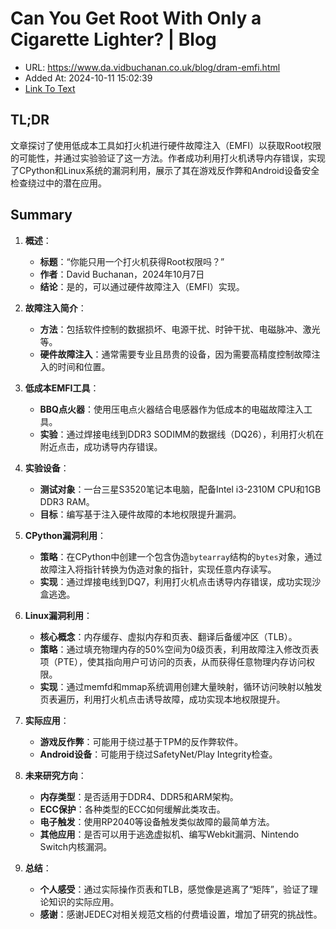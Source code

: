 # Can You Get Root With Only a Cigarette Lighter? | Blog
- URL: https://www.da.vidbuchanan.co.uk/blog/dram-emfi.html
- Added At: 2024-10-11 15:02:39
- [Link To Text](2024-10-11-can-you-get-root-with-only-a-cigarette-lighter-blog_raw.md)

## TL;DR
文章探讨了使用低成本工具如打火机进行硬件故障注入（EMFI）以获取Root权限的可能性，并通过实验验证了这一方法。作者成功利用打火机诱导内存错误，实现了CPython和Linux系统的漏洞利用，展示了其在游戏反作弊和Android设备安全检查绕过中的潜在应用。

## Summary
1. **概述**：
   - **标题**：“你能只用一个打火机获得Root权限吗？”
   - **作者**：David Buchanan，2024年10月7日
   - **结论**：是的，可以通过硬件故障注入（EMFI）实现。

2. **故障注入简介**：
   - **方法**：包括软件控制的数据损坏、电源干扰、时钟干扰、电磁脉冲、激光等。
   - **硬件故障注入**：通常需要专业且昂贵的设备，因为需要高精度控制故障注入的时间和位置。

3. **低成本EMFI工具**：
   - **BBQ点火器**：使用压电点火器结合电感器作为低成本的电磁故障注入工具。
   - **实验**：通过焊接电线到DDR3 SODIMM的数据线（DQ26），利用打火机在附近点击，成功诱导内存错误。

4. **实验设备**：
   - **测试对象**：一台三星S3520笔记本电脑，配备Intel i3-2310M CPU和1GB DDR3 RAM。
   - **目标**：编写基于注入硬件故障的本地权限提升漏洞。

5. **CPython漏洞利用**：
   - **策略**：在CPython中创建一个包含伪造`bytearray`结构的`bytes`对象，通过故障注入将指针转换为伪造对象的指针，实现任意内存读写。
   - **实现**：通过焊接电线到DQ7，利用打火机点击诱导内存错误，成功实现沙盒逃逸。

6. **Linux漏洞利用**：
   - **核心概念**：内存缓存、虚拟内存和页表、翻译后备缓冲区（TLB）。
   - **策略**：通过填充物理内存的50%空间为0级页表，利用故障注入修改页表项（PTE），使其指向用户可访问的页表，从而获得任意物理内存访问权限。
   - **实现**：通过memfd和mmap系统调用创建大量映射，循环访问映射以触发页表遍历，利用打火机点击诱导故障，成功实现本地权限提升。

7. **实际应用**：
   - **游戏反作弊**：可能用于绕过基于TPM的反作弊软件。
   - **Android设备**：可能用于绕过SafetyNet/Play Integrity检查。

8. **未来研究方向**：
   - **内存类型**：是否适用于DDR4、DDR5和ARM架构。
   - **ECC保护**：各种类型的ECC如何缓解此类攻击。
   - **电子触发**：使用RP2040等设备触发类似故障的最简单方法。
   - **其他应用**：是否可以用于逃逸虚拟机、编写Webkit漏洞、Nintendo Switch内核漏洞。

9. **总结**：
   - **个人感受**：通过实际操作页表和TLB，感觉像是逃离了“矩阵”，验证了理论知识的实际应用。
   - **感谢**：感谢JEDEC对相关规范文档的付费墙设置，增加了研究的挑战性。

